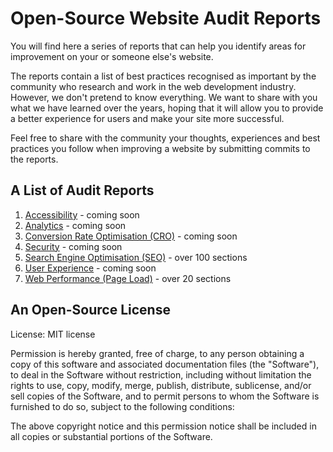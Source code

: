 # Open-Source Website Audit Reports

You will find here a series of reports that can help you identify areas for improvement on your or someone else's website.

The reports contain a list of best practices recognised as important by the community who research and work in the web development industry. However, we don't pretend to know everything. We want to share with you what we have learned over the years, hoping that it will allow you to provide a better experience for users and make your site more successful.

Feel free to share with the community your thoughts, experiences and best practices you follow when improving a website by submitting commits to the reports.

## A List of Audit Reports

1. [Accessibility](https://github.com/MarcinKilarski/website-audit/blob/master/audit%20reports/accessibility.md) - coming soon
2. [Analytics](https://github.com/MarcinKilarski/website-audit/blob/master/audit%20reports/analytics.md) - coming soon
3. [Conversion Rate Optimisation (CRO)](https://github.com/MarcinKilarski/website-audit/blob/master/audit%20reports/cro.md) - coming soon
4. [Security](https://github.com/MarcinKilarski/website-audit/blob/master/audit%20reports/security.md) - coming soon
5. [Search Engine Optimisation (SEO)](https://github.com/MarcinKilarski/website-audit/blob/master/audit%20reports/seo.md) - over 100 sections
6. [User Experience](https://github.com/MarcinKilarski/website-audit/blob/master/audit%20reports/user-experience.md) - coming soon
7. [Web Performance (Page Load)](https://github.com/MarcinKilarski/website-audit/blob/master/audit%20reports/web-performance.md) - over 20 sections

## An Open-Source License

License: MIT license

Permission is hereby granted, free of charge, to any person obtaining a copy of this software and associated documentation files (the "Software"), to deal in the Software without restriction, including without limitation the rights to use, copy, modify, merge, publish, distribute, sublicense, and/or sell copies of the Software, and to permit persons to whom the Software is furnished to do so, subject to the following conditions:

The above copyright notice and this permission notice shall be included in all copies or substantial portions of the Software.
